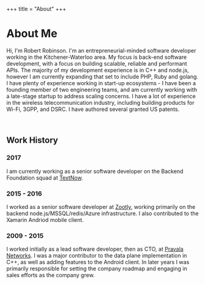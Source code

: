 +++
title = "About"
+++

# About Me

Hi, I'm Robert Robinson. I'm an entrepreneurial-minded software developer working in the Kitchener-Waterloo area. My focus is back-end software development, with a focus on building scalable, reliable and performant APIs. The majority of my development experience is in C++ and node.js, however I am currently expanding that set to include PHP, Ruby and golang. I have plenty of experience working in start-up ecosystems - I have been a founding member of two engineering teams, and am currently working with a late-stage startup to address scaling concerns. I have a lot of experience in the wireless telecommunication industry, including building products for Wi-Fi, 3GPP, and DSRC. I have authored several granted US patents.

<br />

## Work History

### 2017

I am currently working as a senior software developer on the Backend Foundation squad at <a href="http://www.textnow.com">TextNow</a>.

### 2015 - 2016

I worked as a senior software developer at <a href="http://www.zootly.com">Zootly</a>, working primarily on the backend node.js/MSSQL/redis/Azure infrastructure. I also contributed to the Xamarin Andriod mobile client.

### 2009 - 2015

I worked initially as a lead software developer, then as CTO, at <a href="http://www.pravala.com">Pravala Networks</a>. I was a major contributor to the data plane implementation in C++, as well as adding features to the Android client. In later years I was primarily responsible for setting the company roadmap and engaging in sales efforts as the company grew.

